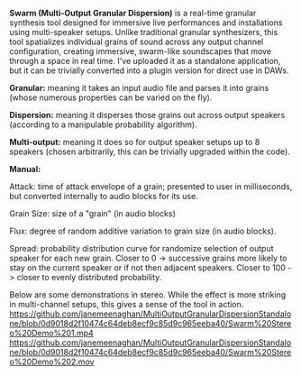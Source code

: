 **Swarm (Multi-Output Granular Dispersion)** is a real-time granular synthesis tool designed for immersive live performances and installations using multi-speaker setups. Unlike traditional granular synthesizers, this tool spatializes individual grains of sound across any output channel configuration, creating immersive, swarm-like soundscapes that move through a space in real time. I've uploaded it as a standalone application, but it can be trivially converted into a plugin version for direct use in DAWs.

**Granular:** meaning it takes an input audio file and parses it into grains (whose numerous properties can be varied on the fly). 

**Dispersion:** meaning it disperses those grains out across output speakers (according to a manipulable probability algorithm). 

**Multi-output:** meaning it does so for output speaker setups up to 8 speakers (chosen arbitrarily, this can be trivially upgraded within the code). 

**Manual:**

Attack: time of attack envelope of a grain; presented to user in milliseconds, but converted internally to audio blocks for its use.

Grain Size: size of a "grain" (in audio blocks)

Flux: degree of random additive variation to grain size (in audio blocks).

Spread: probability distribution curve for randomize selection of output speaker for each new grain. Closer to 0 -> successive grains more likely to stay on the current speaker or if not then adjacent speakers. Closer to 100 -> closer to evenly distributed probability.

Below are some demonstrations in stereo. While the effect is more striking in multi-channel setups, this gives a sense of the tool in action.
https://github.com/janemeenaghan/MultiOutputGranularDispersionStandalone/blob/0d9018d2f10474c64deb8ecf9c85d9c965eeba40/Swarm%20Stereo%20Demo%201.mp4
https://github.com/janemeenaghan/MultiOutputGranularDispersionStandalone/blob/0d9018d2f10474c64deb8ecf9c85d9c965eeba40/Swarm%20Stereo%20Demo%202.mov






